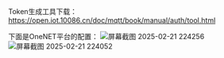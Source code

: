 Token生成工具下载：https://open.iot.10086.cn/doc/mqtt/book/manual/auth/tool.html

下面是OneNET平台的配置：
![屏幕截图 2025-02-21 224256](https://github.com/user-attachments/assets/8bc9620b-0207-4c93-995b-538d5b7458ac)
![屏幕截图 2025-02-21 224052](https://github.com/user-attachments/assets/1cd7f0b4-4ca7-4a3a-a12e-fc056a0bcb30)
